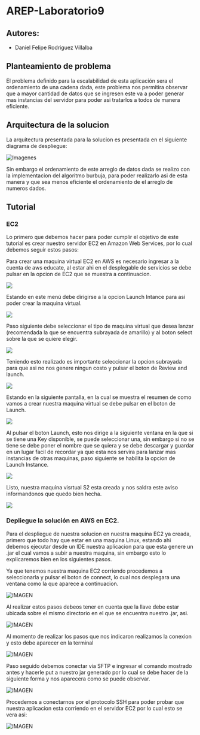 # AREP-Laboratorio9

## Autores:
* Daniel Felipe Rodriguez Villalba

## Planteamiento de problema

El problema definido para la escalabilidad de esta aplicación sera el ordenamiento de una cadena dada, este problema nos permitira observar que a mayor cantidad de datos que se ingresen este va a poder generar mas instancias del servidor para poder asi tratarlos a todos de manera eficiente.

## Arquitectura de la solucion

La arquitectura presentada para la solucion es presentada en el siguiente diagrama de despliegue:

![Imagenes](https://github.com/danielrodriguezvillalba/AREP-Laboratorio9/blob/master/imagenes/DiagramaDeDespliegue.PNG)

Sin embargo el ordenamiento de este arreglo de datos dada se realizo con la implementacion del algoritmo burbuja, para poder realizarlo asi de esta manera y que sea menos eficiente el ordenamiento de el arreglo de numeros dados.

## Tutorial

### EC2

Lo primero que debemos hacer para poder cumplir el objetivo de este tutorial es crear nuestro servidor EC2 en Amazon Web Services, por lo cual debemos seguir estos pasos:

Para crear una maquina virtual EC2 en AWS es necesario ingresar a la cuenta de aws educate, al estar ahi en el desplegable de servicios se debe pulsar en la opcion de EC2 que se muestra a continuacion.

![](https://github.com/danielrodriguezvillalba/AREP-Laboratorio9/blob/master/imagenes/EC1.PNG)

Estando en este menú debe dirigirse a la opcion Launch Intance para asi poder crear la maquina virtual.

![](https://github.com/danielrodriguezvillalba/AREP-Laboratorio9/blob/master/imagenes/EC2.PNG)

Paso siguiente debe seleccionar el tipo de maquina virtual que desea lanzar (recomendada la que se encuentra subrayada de amarillo) y al boton select sobre la que se quiere elegir.

![](https://github.com/danielrodriguezvillalba/AREP-Laboratorio9/blob/master/imagenes/EC3.PNG)

Teniendo esto realizado es importante seleccionar la opcion subrayada para que asi no nos genere ningun costo y pulsar el boton de Review and launch.

![](https://github.com/danielrodriguezvillalba/AREP-Laboratorio9/blob/master/imagenes/EC4.PNG)

Estando en la siguiente pantalla, en la cual se muestra el resumen de como vamos a crear nuestra maquina virtual se debe  pulsar en el boton de Launch.

![](https://github.com/danielrodriguezvillalba/AREP-Laboratorio9/blob/master/imagenes/EC5.PNG)

Al pulsar el boton Launch, esto nos dirige a la siguiente ventana en la que si se tiene una Key disponible, se puede seleccionar una, sin embargo si no se tiene se debe poner el nombre que se quiera y se debe descargar y guardar en un lugar facil de recordar ya que esta nos servira para lanzar mas instancias de otras maquinas, paso siguiente se habilita la opcion de Launch Instance.

![](https://github.com/danielrodriguezvillalba/AREP-Laboratorio9/blob/master/imagenes/EC6.PNG)

Listo, nuestra maquina visrtual S2 esta creada y nos saldra este aviso informandonos que quedo bien hecha.

![](https://github.com/danielrodriguezvillalba/AREP-Laboratorio9/blob/master/imagenes/EC7.PNG)

### Depliegue la solución en AWS en EC2.

Para el despliegue de nuestra solucion en nuestra maquina EC2 ya creada, primero que todo hay que estar en una maquina Linux, estando ahi debemos ejecutar desde un IDE nuestra aplicacion para que esta genere un .jar el cual vamos a subir a nuestra maquina, sin embargo esto lo explicaremos bien en los siguientes pasos.

Ya que tenemos nuestra maquina EC2 corriendo procedemos a seleccionarla y pulsar el boton de connect, lo cual nos desplegara una ventana como la que aparece a continuacion.

![IMAGEN](https://github.com/danielrodriguezvillalba/AREP-Laboratorio9/blob/master/imagenes/CON1.PNG)

Al realizar estos pasos debeos tener en cuenta que la llave debe estar ubicada sobre el mismo directorio en el que se encuentra nuestro .jar, asi.

![IMAGEN](https://github.com/danielrodriguezvillalba/AREP-Laboratorio9/blob/master/imagenes/CON2.PNG)

Al momento de realizar los pasos que nos indicaron realizamos la conexion y esto debe aparecer en la terminal 

![IMAGEN](https://github.com/danielrodriguezvillalba/AREP-Laboratorio9/blob/master/imagenes/CON3.PNG)

Paso seguido debemos conectar via SFTP e ingresar el comando mostrado antes y hacerle put a nuestro jar generado por lo cual se debe hacer de la siguiente forma y nos aparecera como se puede observar.

![IMAGEN](https://github.com/danielrodriguezvillalba/AREP-Laboratorio9/blob/master/imagenes/CON4.PNG)

Procedemos a conectarnos por el protocolo SSH para poder probar que nuestra aplicacion esta corriendo en el servidor EC2 por lo cual esto se vera asi:

![IMAGEN](https://github.com/danielrodriguezvillalba/AREP-Laboratorio9/blob/master/imagenes/CON5.PNG)
